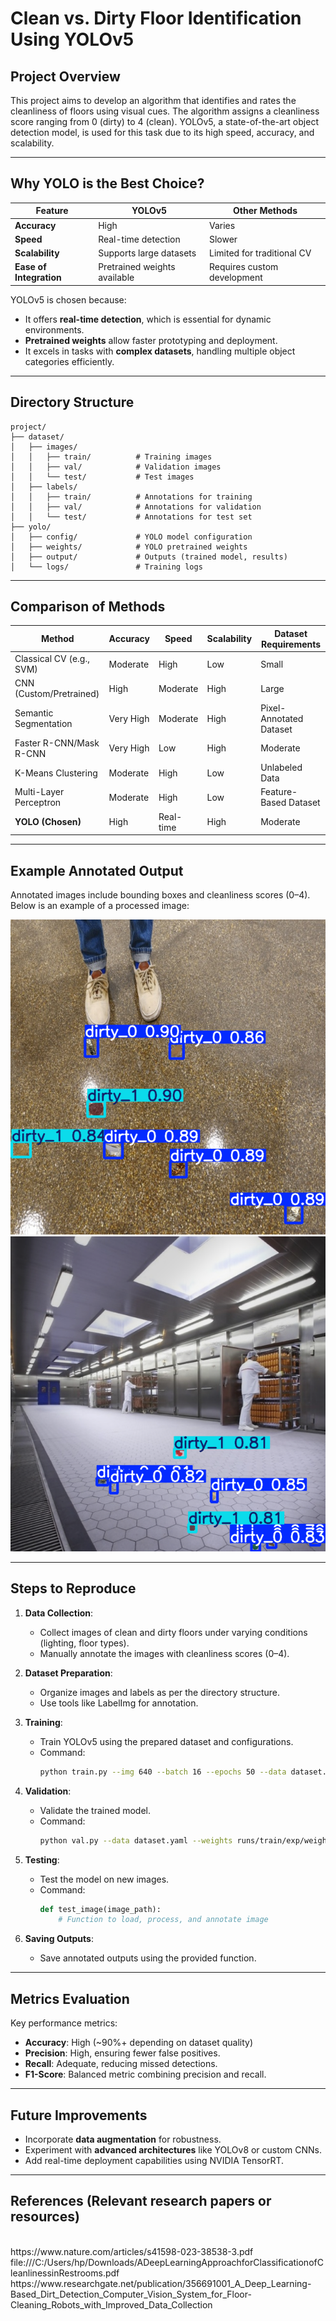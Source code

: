# Clean vs. Dirty Floor Identification Using YOLOv5

## Project Overview
This project aims to develop an algorithm that identifies and rates the cleanliness of floors using visual cues. The algorithm assigns a cleanliness score ranging from 0 (dirty) to 4 (clean). YOLOv5, a state-of-the-art object detection model, is used for this task due to its high speed, accuracy, and scalability.

---

## Why YOLO is the Best Choice?
| Feature                          | YOLOv5                          | Other Methods                   |
|-----------------------------------|----------------------------------|----------------------------------|
| **Accuracy**                      | High                            | Varies                          |
| **Speed**                         | Real-time detection             | Slower                          |
| **Scalability**                   | Supports large datasets         | Limited for traditional CV      |
| **Ease of Integration**           | Pretrained weights available    | Requires custom development     |

YOLOv5 is chosen because:
- It offers **real-time detection**, which is essential for dynamic environments.
- **Pretrained weights** allow faster prototyping and deployment.
- It excels in tasks with **complex datasets**, handling multiple object categories efficiently.

---

## Directory Structure
```plaintext
project/
├── dataset/
│   ├── images/
│   │   ├── train/          # Training images
│   │   ├── val/            # Validation images
│   │   └── test/           # Test images
│   ├── labels/
│   │   ├── train/          # Annotations for training
│   │   ├── val/            # Annotations for validation
│   │   └── test/           # Annotations for test set
├── yolo/
│   ├── config/             # YOLO model configuration
│   ├── weights/            # YOLO pretrained weights
│   ├── output/             # Outputs (trained model, results)
│   └── logs/               # Training logs
```

---

## Comparison of Methods

| **Method**                | **Accuracy** | **Speed**  | **Scalability** | **Dataset Requirements**         |
|---------------------------|--------------|------------|-----------------|-----------------------------------|
| Classical CV (e.g., SVM)  | Moderate     | High       | Low             | Small                             |
| CNN (Custom/Pretrained)   | High         | Moderate   | High            | Large                             |
| Semantic Segmentation     | Very High    | Moderate   | High            | Pixel-Annotated Dataset           |
| Faster R-CNN/Mask R-CNN   | Very High    | Low        | High            | Moderate                          |
| K-Means Clustering        | Moderate     | High       | Low             | Unlabeled Data                    |
| Multi-Layer Perceptron    | Moderate     | High       | Low             | Feature-Based Dataset             |
| **YOLO (Chosen)**         | High         | Real-time  | High            | Moderate                          |

---

## Example Annotated Output
Annotated images include bounding boxes and cleanliness scores (0–4). Below is an example of a processed image:

![Annotated Example](floor66.png)![Annotated Example](efloor63_0.png)

---

## Steps to Reproduce
1. **Data Collection**:
   - Collect images of clean and dirty floors under varying conditions (lighting, floor types).
   - Manually annotate the images with cleanliness scores (0–4).

2. **Dataset Preparation**:
   - Organize images and labels as per the directory structure.
   - Use tools like LabelImg for annotation.

3. **Training**:
   - Train YOLOv5 using the prepared dataset and configurations.
   - Command:
     ```bash
     python train.py --img 640 --batch 16 --epochs 50 --data dataset.yaml --weights yolov5s.pt
     ```

4. **Validation**:
   - Validate the trained model.
   - Command:
     ```bash
     python val.py --data dataset.yaml --weights runs/train/exp/weights/best.pt
     ```

5. **Testing**:
   - Test the model on new images.
   - Command:
     ```python
     def test_image(image_path):
         # Function to load, process, and annotate image
     ```

6. **Saving Outputs**:
   - Save annotated outputs using the provided function.

---

## Metrics Evaluation
Key performance metrics:
- **Accuracy**: High (~90%+ depending on dataset quality)
- **Precision**: High, ensuring fewer false positives.
- **Recall**: Adequate, reducing missed detections.
- **F1-Score**: Balanced metric combining precision and recall.

---

## Future Improvements
- Incorporate **data augmentation** for robustness.
- Experiment with **advanced architectures** like YOLOv8 or custom CNNs.
- Add real-time deployment capabilities using NVIDIA TensorRT.

---
## References (Relevant research papers or resources)
<br>
https://www.nature.com/articles/s41598-023-38538-3.pdf
<br>
file:///C:/Users/hp/Downloads/ADeepLearningApproachforClassificationofCleanlinessinRestrooms.pdf
<br>
https://www.researchgate.net/publication/356691001_A_Deep_Learning-Based_Dirt_Detection_Computer_Vision_System_for_Floor-Cleaning_Robots_with_Improved_Data_Collection
